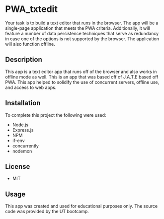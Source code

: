 # PWA_txtedit
Your task is to build a text editor that runs in the browser. The app will be a single-page application that meets the PWA criteria. Additionally, it will feature a number of data persistence techniques that serve as redundancy in case one of the options is not supported by the browser. The application will also function offline.

## Description
This app is a text editor app that runs off of the browser and also works in offline mode as well. This is an app that was based off of J.A.T.E based off PWA. This app helped to solidify the use of concurrent servers, offline use, and access to web apps.

## Installation
To complete this project the following were used:
- Node.js
- Express.js
- NPM
- if-env
- concurrently
- nodemon

## License
- MIT 

## Usage
This app was created and used for educational purposes only. The source code was provided by the UT bootcamp.